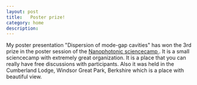```yaml
---
layout: post
title:   Poster prize! 
category: home
description: 
---
```

My poster presentation "Dispersion of mode-gap cavities" has won the 3rd prize in the poster session of the  <a href="//http://sciencecamp.eu/"> Nanophotonic sciencecamp </a> .  It is a small sciencecamp with extremely great organization.  It is a place that you can really have free discussions with participants.  Also it was held in the Cumberland Lodge, Windsor Great Park, Berkshire  which is a place with beautiful view. 


